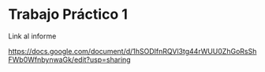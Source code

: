 # Trabajo Práctico 1

Link al informe

https://docs.google.com/document/d/1hSODIfnRQVl3tg44rWUU0ZhGoRsShFWb0WfnbynwaGk/edit?usp=sharing
